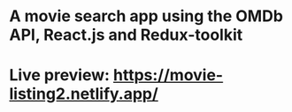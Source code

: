 # A movie search app using the OMDb API, React.js and Redux-toolkit

# Live preview: https://movie-listing2.netlify.app/
